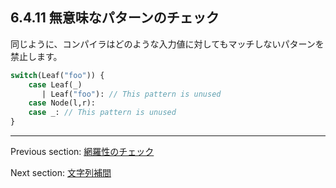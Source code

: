 ## 6.4.11 無意味なパターンのチェック

同じように、コンパイラはどのような入力値に対してもマッチしないパターンを禁止します。

```haxe
switch(Leaf("foo")) {
    case Leaf(_)
       | Leaf("foo"): // This pattern is unused
    case Node(l,r):
    case _: // This pattern is unused
}
```

---

Previous section: [網羅性のチェック](lf-pattern-matching-exhaustiveness.md)

Next section: [文字列補間](lf-string-interpolation.md)